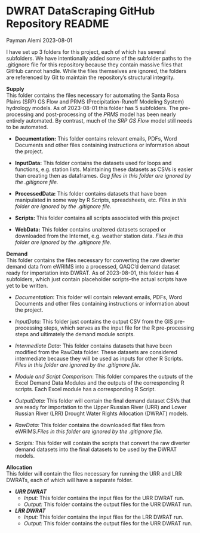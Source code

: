 DWRAT DataScraping GitHub Repository README
================
Payman Alemi
2023-08-01

I have set up 3 folders for this project, each of which has several
subfolders. We have intentionally added some of the subfolder paths to
the .gitignore file for this repository because they contain massive
files that GitHub cannot handle. While the files themselves are ignored,
the folders are referenced by Git to maintain the repository’s
structural integrity.

**Supply**  
This folder contains the files necessary for automating the Santa Rosa
Plains (SRP) GS Flow and PRMS (Precipitation-Runoff Modeling System)
hydrology models. As of 2023-08-01 this folder has 5 subfolders. The
pre-processing and post-processing of the *PRMS* model has been nearly
entirely automated. By contrast, much of the *SRP GS Flow* model still
needs to be automated.

- **Documentation:** This folder contains relevant emails, PDFs, Word
  Documents and other files containing instructions or information about
  the project.

- **InputData:** This folder contains the datasets used for loops and
  functions, e.g. station lists. Maintaining these datasets as CSVs is
  easier than creating then as dataframes. *Gag files in this folder are
  ignored by the .gitignore file.*

- **ProcessedData:** This folder contains datasets that have been
  manipulated in some way by R Scripts, spreadsheets, etc. *Files in
  this folder are ignored by the .gitignore file.*

- **Scripts:** This folder contains all scripts associated with this
  project

- **WebData:** This folder contains unaltered datasets scraped or
  downloaded from the Internet, e.g. weather station data. *Files in
  this folder are ignored by the .gitignore file.*

**Demand**  
This folder contains the files necessary for converting the raw diverter
demand data from eWRIMS into a processed, QAQC’d demand dataset ready
for importation into DWRAT. As of 2023-08-01, this folder has 4
subfolders, which just contain placeholder scripts–the actual scripts
have yet to be written.

- *Documentation*: This folder will contain relevant emails, PDFs, Word
  Documents and other files containing instructions or information about
  the project.

- *InputData:* This folder just contains the output CSV from the GIS
  pre-processing steps, which serves as the input file for the R
  pre-processing steps and ultimately the demand module scripts.

- *Intermediate Data:* This folder contains datasets that have been
  modified from the RawData folder. These datasets are considered
  intermediate because they will be used as inputs for other R Scripts.
  *Files in this folder are ignored by the .gitignore file.*

- *Module and Script Comparison*: This folder compares the outputs of
  the Excel Demand Data Modules and the outputs of the corresponding R
  scripts. Each Excel module has a corresponding R Script.

- *OutputData:* This folder will contain the final demand dataset CSVs
  that are ready for importation to the Upper Russian River (URR) and
  Lower Russian River (LRR) Drought Water Rights Allocation (DWRAT)
  models.

- *RawData:* This folder contains the downloaded flat files from
  eWRIMS.*Files in this folder are ignored by the .gitignore file.*

- *Scripts:* This folder will contain the scripts that convert the raw
  diverter demand datasets into the final datasets to be used by the
  DWRAT models.

**Allocation**  
This folder will contain the files necessary for running the URR and LRR
DWRATs, each of which will have a separate folder.

- ***URR DWRAT***
  - *Input:* This folder contains the input files for the URR DWRAT run.
  - *Output:* This folder contains the output files for the URR DWRAT
    run.
- ***LRR DWRAT***
  - *Input:* This folder contains the input files for the LRR DWRAT run.
  - *Output:* This folder contains the output files for the URR DWRAT
    run.
